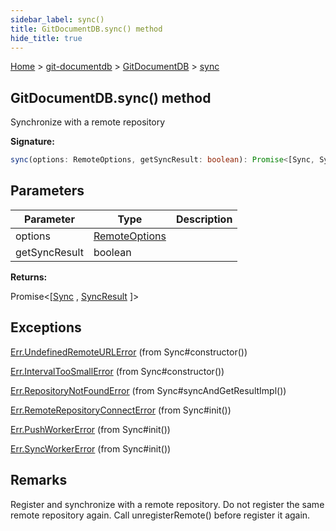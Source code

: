 ```yaml
---
sidebar_label: sync()
title: GitDocumentDB.sync() method
hide_title: true
---
```


[Home](./index.md) &gt; [git-documentdb](./git-documentdb.md) &gt; [GitDocumentDB](./git-documentdb.gitdocumentdb.md) &gt; [sync](./git-documentdb.gitdocumentdb.sync_1.md)

## GitDocumentDB.sync() method

Synchronize with a remote repository

<b>Signature:</b>

```typescript
sync(options: RemoteOptions, getSyncResult: boolean): Promise<[Sync, SyncResult]>;
```

## Parameters

|  Parameter | Type | Description |
|  --- | --- | --- |
|  options | [RemoteOptions](./git-documentdb.remoteoptions.md) |  |
|  getSyncResult | boolean |  |

<b>Returns:</b>

Promise&lt;\[[Sync](./git-documentdb.sync.md) , [SyncResult](./git-documentdb.syncresult.md) \]&gt;

## Exceptions

[Err.UndefinedRemoteURLError](./git-documentdb.err.undefinedremoteurlerror.md) (from Sync\#constructor())

[Err.IntervalTooSmallError](./git-documentdb.err.intervaltoosmallerror.md) (from Sync\#constructor())

[Err.RepositoryNotFoundError](./git-documentdb.err.repositorynotfounderror.md) (from Sync\#syncAndGetResultImpl())

[Err.RemoteRepositoryConnectError](./git-documentdb.err.remoterepositoryconnecterror.md) (from Sync\#init())

[Err.PushWorkerError](./git-documentdb.err.pushworkererror.md) (from Sync\#init())

[Err.SyncWorkerError](./git-documentdb.err.syncworkererror.md) (from Sync\#init())

## Remarks

Register and synchronize with a remote repository. Do not register the same remote repository again. Call unregisterRemote() before register it again.

